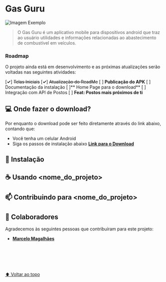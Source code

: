 # Gas Guru

<img src="https://imgur.com/a/yEHiryQ" alt="Imagem Exemplo">

> O Gas Guru é um aplicativo mobile para dispositivos android que traz ao usuário utilidades e informações relacionadas ao abastecimento de combustível em veículos.

### Roadmap

O projeto ainda está em desenvolvimento e as próximas atualizações serão voltadas nas seguintes atividades:

[**✓**] ~~Telas Iniciais~~
[**✓**]  ~~Atualização do ReadMe~~
[ ] **Publicação do APK**
[ ] Documentação da instalação
[ ]** Home Page para o download**
[ ] Integração com API de Postos
[ ] **Feat: Postos mais próximos de ti**

## 💻 Onde fazer o download?

Por enquanto o download pode ser feito diretamente através do link abaixo, contando que:
* Você tenha um celular Android
* Siga os passos de instalação abaixo
**[Link para o Download](http://google.com "Link para o Download")**

## 🚀 Instalação



## ☕ Usando <nome_do_projeto>

## 📫 Contribuindo para <nome_do_projeto>

## 🤝 Colaboradores

Agradecemos às seguintes pessoas que contribuíram para este projeto:

* **[Marcelo Magalhães](https://github.com/Marcelo-maga "Marcelo Magalhães")**

<br><br>
------------



[⬆ Voltar ao topo](#nome-do-projeto)<br>